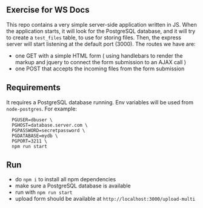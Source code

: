 
## Exercise for WS Docs

This repo contains a very simple server-side application written in JS.
When the application starts, it will look for the PostgreSQL database, and it will try to create a `test_files` table, to use for storing files.
Then, the express server will start listening at the default port (3000).
The routes we have are:
- one GET with a simple HTML form ( using handlebars to render the markup and jquery to connect the form submission to an AJAX call )
- one POST that accepts the incoming files from the form submission


## Requirements
It requires a PostgreSQL database running.
Env variables will be used from `node-postgres`.
For example:
```
  PGUSER=dbuser \
  PGHOST=database.server.com \
  PGPASSWORD=secretpassword \
  PGDATABASE=mydb \
  PGPORT=3211 \
  npm run start
```


## Run
- do `npm i` to install all npm dependencies
- make sure a PostgreSQL database is available
- run with `npm run start`
- upload form should be available at `http://localhost:3000/upload-multi`

